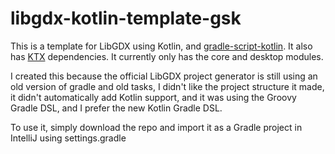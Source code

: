 # libgdx-kotlin-template-gsk

This is a template for LibGDX using Kotlin,  and [gradle-script-kotlin](https://github.com/gradle/gradle-script-kotlin). It also has [KTX](https://github.com/libktx/ktx) dependencies. It currently only has the core and desktop modules. 

I created this because the official LibGDX project generator is still using an old version of gradle and old tasks, I didn't like the project structure it made, it didn't automatically add Kotlin support, and it was using the Groovy Gradle DSL, and I prefer the new Kotlin Gradle DSL.

To use it, simply download the repo and import it as a Gradle project in IntelliJ using settings.gradle
